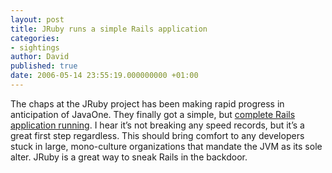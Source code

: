 ```yaml
---
layout: post
title: JRuby runs a simple Rails application
categories:
- sightings
author: David
published: true
date: 2006-05-14 23:55:19.000000000 +01:00
---
```

<p>The chaps at the JRuby project has been making rapid progress in anticipation of JavaOne. They finally got a simple, but <a href="http://headius.blogspot.com/2006/05/and-they-said-jruby-was-dead.html">complete Rails application running</a>. I hear it&#8217;s not breaking any speed records, but it&#8217;s a great first step regardless. This should bring comfort to any developers stuck in large, mono-culture organizations that mandate the <span class="caps">JVM</span> as its sole alter. JRuby is a great way to sneak Rails in the backdoor.</p>